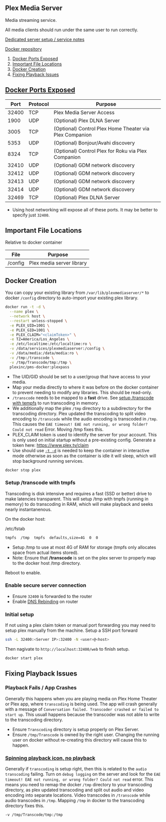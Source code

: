 Plex Media Server
-----------------
Media streaming service.

All media clients should run under the same user to run correctly.

[Dedicated server setup / service notes](plex-dedicated.md)

[Docker repository][1]

1. [Docker Ports Exposed](#docker-ports-exposed)
1. [Important File Locations](#important-file-locations)
1. [Docker Creation](#docker-creation)
1. [Fixing Playback Issues](#fixing-playback-issues)

[Docker Ports Exposed][2]
-------------------------

| Port  | Protocol | Purpose                                                 |
|-------|----------|---------------------------------------------------------|
| 32400 | TCP      | Plex Media Server Access                                |
| 1900  | UDP      | (Optional) Plex DLNA Server                             |
| 3005  | TCP      | (Optional) Control Plex Home Theater via Plex Companion |
| 5353  | UDP      | (Optional) Bonjour/Avahi discovery                      |
| 8324  | TCP      | (Optional) Control Plex for Roku via Plex Companion     |
| 32410 | UDP      | (Optional) GDM network discovery                        |
| 32412 | UDP      | (Optional)  GDM network discovery                       |
| 32413 | UDP      | (Optional) GDM network discovery                        |
| 32414 | UDP      | (Optional) GDM network discovery                        |
| 32469 | TCP      | (Optional) Plex DLNA Server                             |
 * Using host networking will expose all of these ports. It may be better to
   specify just `32400`.

Important File Locations
------------------------
Relative to docker container

| File    | Purpose                   |
|---------|---------------------------|
| /config | Plex media server library |

Docker Creation
---------------
You can copy your existing library from `/var/lib/plexmediaserver/*` to docker
`/config` directory to auto-import your existing plex library.

```bash
docker run -t -d \
  --name plex \
  --network host \
  --restart unless-stopped \
  -e PLEX_UID=1001 \
  -e PLEX_GID=1001 \
  -e PLEX_CLAIM="<claimToken>" \
  -e TZ=America/Los_Angeles \
  -e /etc/localtime:/etc/localtime:ro \
  -v /data/services/plexmediaserver:/config \
  -v /data/media:/data/media:ro \
  -v /tmp:/transcode \
  -v /tmp/Transcode/tmp:/tmp \
  plexinc/pms-docker:plexpass
```
 * The UID/GID should be set to a user/group that have access to your media.
 * Map your media directly to where it was before on the docker container to
   prevent needing to modify any libraries. This should be read-only.
 * `/transcode` needs to be mapped to a **fast** drive. See
   [setup /transcode with tempfs](#setup-transcode-with-tempfs) to run
   transcoding in memory.
 * We additionally map the plex `/tmp` directory to a subdirectory for the
   transcoding directory. Plex updated the transcoding to split video encoding
   to `/transcode` while the audio encoding is transcoded in `/tmp`. This causes
   the `EAE timeout! EAE not running, or wrong folder? Could not read` Error.
   Moving /tmp fixes this.
 * PLEX_CLAIM token is used to identify the server for your account. This is
   only used on initial startup without a pre-existing config. Generate a token
   here: https://www.plex.tv/claim
 * Use should use [`-t -d`][3] is needed to keep the container in interactive
   mode otherwise as soon as the container is idle it will sleep, which will
   stop background running services.

```bash
docker stop plex
```

### Setup /transcode with tmpfs
Transcoding is disk intensive and requires a fast (SSD or better) drive to make
latencies transparent. This will setup /tmp with tmpfs (running in memory) to
do transcoding in RAM, which will make playback and seeks nearly instantanenous.

On the docker host:

/etc/fstab
```bash
tmpfs  /tmp  tmpfs  defaults,size=4G  0  0
```
 * Setup /tmp to use at most 4G of RAM for storage (tmpfs only allocates space
   from actual items stored).
 * Note: Ensure that **/transcode** is set on the plex server to properly map to
   the docker host /tmp directory.

Reboot to enable.

### Enable secure server connection

 * Ensure `32400` is forwarded to the router
 * Enable [DNS Rebinding][3] on router

### Initial setup
If not using a plex claim token or manual port forwarding you may need to setup
plex manually from the machine. Setup a SSH port forward

```bash
ssh -L 32400:<Server IP>:32400 -N <user>@<host>
```

Then nagivate to `http://localhost:32400/web` to finish setup.

```bash
docker start plex
```

Fixing Playback Issues
----------------------
### Playback Fails / App Crashes
Generally this happens when you are playing media on Plex Home Theater or Plex
app, where `transcoding` is being used. The app will crash generally with a
message of `Conversation failed. Transcoder crashed or failed to start up`. This
usuall happens because the transcoder was not able to write to the transcoding
directory.

 * Ensure `Transcoding` directory is setup properly on Plex Server.
 * Ensure `/tmp/Transcode` is owned by the right user. Changing the running user
   on docker without re-creating this directory will cause this to happen.

### [Spinning playback icon, no playback][5]
Generally if `transcoding` is setup right, then this is related to the `audio
transcoding` failing. Turn on `debug logging` on the server and look for the
`EAE timeout! EAE not running, or wrong folder? Could not read` error. This
means you need to remap the docker `/tmp` directory to your transcoding
directory, as plex updated transcoding and split out audio and video encoding
into separate locations. Video transcodes in `/transcode` while audio transcodes
in `/tmp`. Mapping `/tmp` in docker to the transcoding directory fixes this.

```docker
-v /tmp/Transcode/tmp:/tmp
```

[1]: https://hub.docker.com/r/plexinc/pms-docker/
[2]: https://support.plex.tv/articles/201543147-what-network-ports-do-i-need-to-allow-through-my-firewall/
[3]: https://support.plex.tv/articles/206225077-how-to-use-secure-server-connections/
[4]: https://www.cb-net.co.uk/linux/running-plex-from-a-docker-container-on-ubuntu-16-04-lts-16-10/
[5]: https://forums.plex.tv/discussion/265492/transcoder-fails-when-transcode-is-on-a-network-share/p4